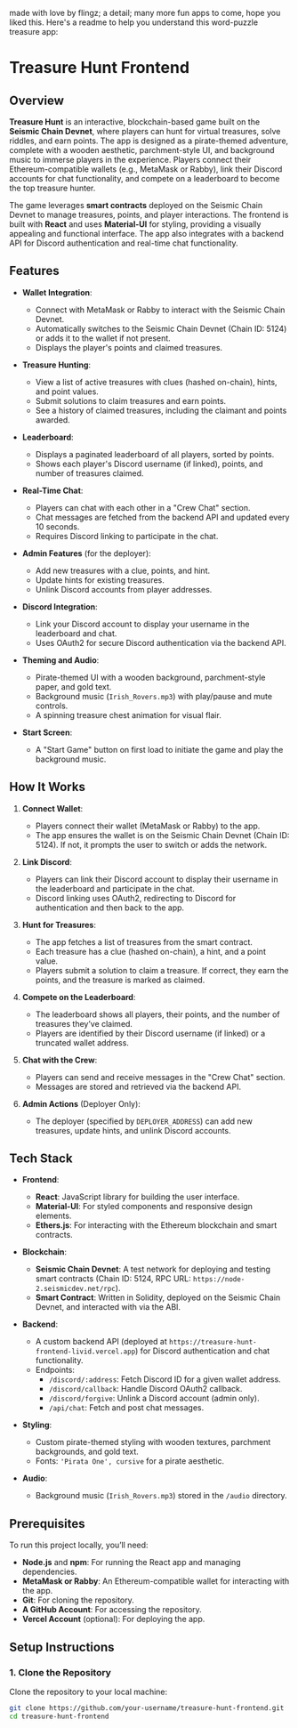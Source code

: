 made with love by flingz; a detail; many more fun apps to come, hope you liked this. Here's a readme to help you understand this word-puzzle treasure app:

# Treasure Hunt Frontend

## Overview

**Treasure Hunt** is an interactive, blockchain-based game built on the **Seismic Chain Devnet**, where players can hunt for virtual treasures, solve riddles, and earn points. The app is designed as a pirate-themed adventure, complete with a wooden aesthetic, parchment-style UI, and background music to immerse players in the experience. Players connect their Ethereum-compatible wallets (e.g., MetaMask or Rabby), link their Discord accounts for chat functionality, and compete on a leaderboard to become the top treasure hunter.

The game leverages **smart contracts** deployed on the Seismic Chain Devnet to manage treasures, points, and player interactions. The frontend is built with **React** and uses **Material-UI** for styling, providing a visually appealing and functional interface. The app also integrates with a backend API for Discord authentication and real-time chat functionality.

## Features

- **Wallet Integration**:
  - Connect with MetaMask or Rabby to interact with the Seismic Chain Devnet.
  - Automatically switches to the Seismic Chain Devnet (Chain ID: 5124) or adds it to the wallet if not present.
  - Displays the player's points and claimed treasures.

- **Treasure Hunting**:
  - View a list of active treasures with clues (hashed on-chain), hints, and point values.
  - Submit solutions to claim treasures and earn points.
  - See a history of claimed treasures, including the claimant and points awarded.

- **Leaderboard**:
  - Displays a paginated leaderboard of all players, sorted by points.
  - Shows each player's Discord username (if linked), points, and number of treasures claimed.

- **Real-Time Chat**:
  - Players can chat with each other in a "Crew Chat" section.
  - Chat messages are fetched from the backend API and updated every 10 seconds.
  - Requires Discord linking to participate in the chat.

- **Admin Features** (for the deployer):
  - Add new treasures with a clue, points, and hint.
  - Update hints for existing treasures.
  - Unlink Discord accounts from player addresses.

- **Discord Integration**:
  - Link your Discord account to display your username in the leaderboard and chat.
  - Uses OAuth2 for secure Discord authentication via the backend API.

- **Theming and Audio**:
  - Pirate-themed UI with a wooden background, parchment-style paper, and gold text.
  - Background music (`Irish_Rovers.mp3`) with play/pause and mute controls.
  - A spinning treasure chest animation for visual flair.

- **Start Screen**:
  - A "Start Game" button on first load to initiate the game and play the background music.

## How It Works

1. **Connect Wallet**:
   - Players connect their wallet (MetaMask or Rabby) to the app.
   - The app ensures the wallet is on the Seismic Chain Devnet (Chain ID: 5124). If not, it prompts the user to switch or adds the network.

2. **Link Discord**:
   - Players can link their Discord account to display their username in the leaderboard and participate in the chat.
   - Discord linking uses OAuth2, redirecting to Discord for authentication and then back to the app.

3. **Hunt for Treasures**:
   - The app fetches a list of treasures from the smart contract.
   - Each treasure has a clue (hashed on-chain), a hint, and a point value.
   - Players submit a solution to claim a treasure. If correct, they earn the points, and the treasure is marked as claimed.

4. **Compete on the Leaderboard**:
   - The leaderboard shows all players, their points, and the number of treasures they’ve claimed.
   - Players are identified by their Discord username (if linked) or a truncated wallet address.

5. **Chat with the Crew**:
   - Players can send and receive messages in the "Crew Chat" section.
   - Messages are stored and retrieved via the backend API.

6. **Admin Actions** (Deployer Only):
   - The deployer (specified by `DEPLOYER_ADDRESS`) can add new treasures, update hints, and unlink Discord accounts.

## Tech Stack

- **Frontend**:
  - **React**: JavaScript library for building the user interface.
  - **Material-UI**: For styled components and responsive design elements.
  - **Ethers.js**: For interacting with the Ethereum blockchain and smart contracts.

- **Blockchain**:
  - **Seismic Chain Devnet**: A test network for deploying and testing smart contracts (Chain ID: 5124, RPC URL: `https://node-2.seismicdev.net/rpc`).
  - **Smart Contract**: Written in Solidity, deployed on the Seismic Chain Devnet, and interacted with via the ABI.

- **Backend**:
  - A custom backend API (deployed at `https://treasure-hunt-frontend-livid.vercel.app`) for Discord authentication and chat functionality.
  - Endpoints:
    - `/discord/:address`: Fetch Discord ID for a given wallet address.
    - `/discord/callback`: Handle Discord OAuth2 callback.
    - `/discord/forgive`: Unlink a Discord account (admin only).
    - `/api/chat`: Fetch and post chat messages.

- **Styling**:
  - Custom pirate-themed styling with wooden textures, parchment backgrounds, and gold text.
  - Fonts: `'Pirata One', cursive` for a pirate aesthetic.

- **Audio**:
  - Background music (`Irish_Rovers.mp3`) stored in the `/audio` directory.

## Prerequisites

To run this project locally, you’ll need:

- **Node.js** and **npm**: For running the React app and managing dependencies.
- **MetaMask or Rabby**: An Ethereum-compatible wallet for interacting with the app.
- **Git**: For cloning the repository.
- **A GitHub Account**: For accessing the repository.
- **Vercel Account** (optional): For deploying the app.

## Setup Instructions

### 1. Clone the Repository
Clone the repository to your local machine:

```bash
git clone https://github.com/your-username/treasure-hunt-frontend.git
cd treasure-hunt-frontend
